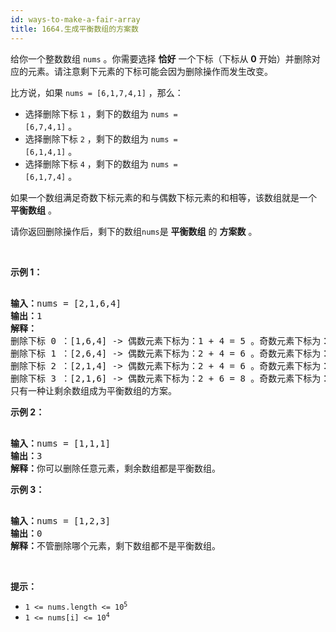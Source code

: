 ```yaml
---
id: ways-to-make-a-fair-array
title: 1664.生成平衡数组的方案数
---
```

给你一个整数数组 <code>nums</code> 。你需要选择 **恰好** 一个下标（下标从 **0** 开始）并删除对应的元素。请注意剩下元素的下标可能会因为删除操作而发生改变。

比方说，如果 <code>nums = [6,1,7,4,1]</code> ，那么：


- 选择删除下标 <code>1</code> ，剩下的数组为 <code>nums = [6,7,4,1]</code> 。
- 选择删除下标 <code>2</code> ，剩下的数组为 <code>nums = [6,1,4,1]</code> 。
- 选择删除下标 <code>4</code> ，剩下的数组为 <code>nums = [6,1,7,4]</code> 。

如果一个数组满足奇数下标元素的和与偶数下标元素的和相等，该数组就是一个 **平衡数组** 。

请你返回删除操作后，剩下的数组<code>nums</code>是 **平衡数组** 的 **方案数** 。

 

**示例 1：**


<pre><br/><b>输入：</b>nums = [2,1,6,4]<br/><b>输出：</b>1<br/><strong>解释：</strong><br/>删除下标 0 ：[1,6,4] -&gt; 偶数元素下标为：1 + 4 = 5 。奇数元素下标为：6 。不平衡。<br/>删除下标 1 ：[2,6,4] -&gt; 偶数元素下标为：2 + 4 = 6 。奇数元素下标为：6 。平衡。<br/>删除下标 2 ：[2,1,4] -&gt; 偶数元素下标为：2 + 4 = 6 。奇数元素下标为：1 。不平衡。<br/>删除下标 3 ：[2,1,6] -&gt; 偶数元素下标为：2 + 6 = 8 。奇数元素下标为：1 。不平衡。<br/>只有一种让剩余数组成为平衡数组的方案。<br/></pre>

**示例 2：**


<pre><br/><b>输入：</b>nums = [1,1,1]<br/><b>输出：</b>3<br/><b>解释：</b>你可以删除任意元素，剩余数组都是平衡数组。<br/></pre>

**示例 3：**


<pre><br/><b>输入：</b>nums = [1,2,3]<br/><b>输出：</b>0<br/><b>解释：</b>不管删除哪个元素，剩下数组都不是平衡数组。<br/></pre>

 

**提示：**


- <code>1 &lt;= nums.length &lt;= 10<sup>5</sup></code>
- <code>1 &lt;= nums[i] &lt;= 10<sup>4</sup></code>
